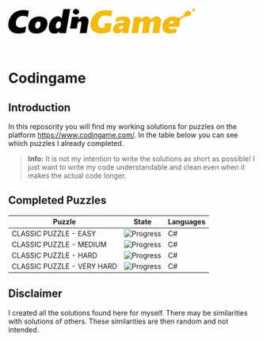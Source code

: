 [![CodinGame](/CodinGame.png)](https://www.codingame.com/ "CodinGame")

<br>

# Codingame

## Introduction
In this reposority you will find my working solutions for puzzles on the platform https://www.codingame.com/. In the table below you can see which puzzles I already completed.

> **Info:** It is not my intention to write the solutions as short as possible! I just want to write my code understandable and clean even when it makes the actual code longer.

## Completed Puzzles
|           Puzzle           |                   State                   | Languages |
|----------------------------|-------------------------------------------|-----------|
| CLASSIC PUZZLE - EASY      | ![Progress](https://progress-bar.dev/9)   |     C#    |
| CLASSIC PUZZLE - MEDIUM    | ![Progress](https://progress-bar.dev/1)   |     C#    |
| CLASSIC PUZZLE - HARD      | ![Progress](https://progress-bar.dev/1)   |     C#    |
| CLASSIC PUZZLE - VERY HARD | ![Progress](https://progress-bar.dev/2)   |     C#    |


## Disclaimer
I created all the solutions found here for myself. There may be similarities with solutions of others. These similarities are then random and not intended.